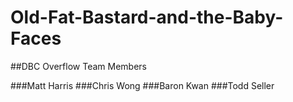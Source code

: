# Old-Fat-Bastard-and-the-Baby-Faces
##DBC Overflow Team Members  
  
###Matt Harris
###Chris Wong
###Baron Kwan
###Todd Seller

